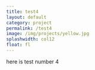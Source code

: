 ```yaml
---
title: test4
layout: default
category: project
permalink: /test4
image: /img/projects/yellow.jpg
splashwidth: col12
float: fl
---
```


here is test number 4